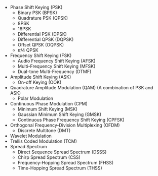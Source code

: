 - Phase Shift Keying (PSK)
	- Binary PSK (BPSK)
	- Quadrature PSK (QPSK)
	- 8PSK
	- 16PSK
	- Differential PSK (DPSK)
	- Differential QPSK (DQPSK)
	- Offset QPSK (OQPSK)
	- $\pi/4$ QPSK
- Frequency Shift Keying (FSK)
	- Audio Frequency Shift Keying (AFSK)
	- Multi-Frequency Shift Keying (MFSK)
	- Dual-tone Multi-Frequency (DTMF)
- Amplitude Shift Keying (ASK)
	- On-off Keying (OOK)
- Quadrature Amplitude Modulation (QAM) (A combination of PSK and ASK)
	- Polar Modulation
- Continuous Phase Modulation (CPM)
	- Minimum Shift Keying (MSK)
	- Gaussian Minimum Shift Keying (GMSK)
	- Continuous Phase Frequency Shift Keying (CPFSK)
- Orthogonal Frequency-Division Multiplexing (OFDM)
	- Discrete Multitone (DMT)
- Wavelet Modulation
- Trellis Coded Modulation (TCM)
- Spread Spectrum
	- Direct Sequence Spread Spectrum (DSSS)
	- Chirp Spread Spectrum (CSS)
	- Frequency-Hopping Spread Spectrum (FHSS)
	- Time-Hopping Spread Spectrum (THSS)